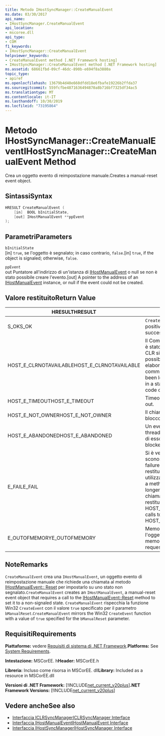 ```yaml
---
title: Metodo IHostSyncManager::CreateManualEvent
ms.date: 03/30/2017
api_name:
- IHostSyncManager.CreateManualEvent
api_location:
- mscoree.dll
api_type:
- COM
f1_keywords:
- IHostSyncManager::CreateManualEvent
helpviewer_keywords:
- CreateManualEvent method [.NET Framework hosting]
- IHostSyncManager::CreateManualEvent method [.NET Framework hosting]
ms.assetid: 68661fbd-09cf-46dc-890b-e694f8a3880a
topic_type:
- apiref
ms.openlocfilehash: 13679b4d40e660dfdd18e6fbafe19226b2ffda37
ms.sourcegitcommit: 559fcfbe4871636494870a8b716bf7325df34ac5
ms.translationtype: MT
ms.contentlocale: it-IT
ms.lasthandoff: 10/30/2019
ms.locfileid: "73195864"
---
```

# <a name="ihostsyncmanagercreatemanualevent-method"></a><span data-ttu-id="7fc2e-102">Metodo IHostSyncManager::CreateManualEvent</span><span class="sxs-lookup"><span data-stu-id="7fc2e-102">IHostSyncManager::CreateManualEvent Method</span></span>
<span data-ttu-id="7fc2e-103">Crea un oggetto evento di reimpostazione manuale.</span><span class="sxs-lookup"><span data-stu-id="7fc2e-103">Creates a manual-reset event object.</span></span>  
  
## <a name="syntax"></a><span data-ttu-id="7fc2e-104">Sintassi</span><span class="sxs-lookup"><span data-stu-id="7fc2e-104">Syntax</span></span>  
  
```cpp  
HRESULT CreateManualEvent (  
    [in]  BOOL bInitialState,  
    [out] IHostManualEvent **ppEvent  
);  
```  
  
## <a name="parameters"></a><span data-ttu-id="7fc2e-105">Parametri</span><span class="sxs-lookup"><span data-stu-id="7fc2e-105">Parameters</span></span>  
 `bInitialState`  
 <span data-ttu-id="7fc2e-106">[in] `true`, se l'oggetto è segnalato; in caso contrario, `false`.</span><span class="sxs-lookup"><span data-stu-id="7fc2e-106">[in] `true`, if the object is signaled; otherwise, `false`.</span></span>  
  
 `ppEvent`  
 <span data-ttu-id="7fc2e-107">out Puntatore all'indirizzo di un'istanza di [IHostManualEvent](../../../../docs/framework/unmanaged-api/hosting/ihostmanualevent-interface.md) o null se non è stato possibile creare l'evento.</span><span class="sxs-lookup"><span data-stu-id="7fc2e-107">[out] A pointer to the address of an [IHostManualEvent](../../../../docs/framework/unmanaged-api/hosting/ihostmanualevent-interface.md) instance, or null if the event could not be created.</span></span>  
  
## <a name="return-value"></a><span data-ttu-id="7fc2e-108">Valore restituito</span><span class="sxs-lookup"><span data-stu-id="7fc2e-108">Return Value</span></span>  
  
|<span data-ttu-id="7fc2e-109">HRESULT</span><span class="sxs-lookup"><span data-stu-id="7fc2e-109">HRESULT</span></span>|<span data-ttu-id="7fc2e-110">Descrizione</span><span class="sxs-lookup"><span data-stu-id="7fc2e-110">Description</span></span>|  
|-------------|-----------------|  
|<span data-ttu-id="7fc2e-111">S_OK</span><span class="sxs-lookup"><span data-stu-id="7fc2e-111">S_OK</span></span>|<span data-ttu-id="7fc2e-112">`CreateManualEvent` ha restituito un esito positivo.</span><span class="sxs-lookup"><span data-stu-id="7fc2e-112">`CreateManualEvent` returned successfully.</span></span>|  
|<span data-ttu-id="7fc2e-113">HOST_E_CLRNOTAVAILABLE</span><span class="sxs-lookup"><span data-stu-id="7fc2e-113">HOST_E_CLRNOTAVAILABLE</span></span>|<span data-ttu-id="7fc2e-114">Il Common Language Runtime (CLR) non è stato caricato in un processo oppure CLR si trova in uno stato in cui non è possibile eseguire codice gestito o elaborare la chiamata correttamente.</span><span class="sxs-lookup"><span data-stu-id="7fc2e-114">The common language runtime (CLR) has not been loaded into a process, or the CLR is in a state in which it cannot run managed code or process the call successfully.</span></span>|  
|<span data-ttu-id="7fc2e-115">HOST_E_TIMEOUT</span><span class="sxs-lookup"><span data-stu-id="7fc2e-115">HOST_E_TIMEOUT</span></span>|<span data-ttu-id="7fc2e-116">Timeout della chiamata.</span><span class="sxs-lookup"><span data-stu-id="7fc2e-116">The call timed out.</span></span>|  
|<span data-ttu-id="7fc2e-117">HOST_E_NOT_OWNER</span><span class="sxs-lookup"><span data-stu-id="7fc2e-117">HOST_E_NOT_OWNER</span></span>|<span data-ttu-id="7fc2e-118">Il chiamante non è il proprietario del blocco.</span><span class="sxs-lookup"><span data-stu-id="7fc2e-118">The caller does not own the lock.</span></span>|  
|<span data-ttu-id="7fc2e-119">HOST_E_ABANDONED</span><span class="sxs-lookup"><span data-stu-id="7fc2e-119">HOST_E_ABANDONED</span></span>|<span data-ttu-id="7fc2e-120">Un evento è stato annullato mentre un thread bloccato o Fiber era in attesa su di esso.</span><span class="sxs-lookup"><span data-stu-id="7fc2e-120">An event was canceled while a blocked thread or fiber was waiting on it.</span></span>|  
|<span data-ttu-id="7fc2e-121">E_FAIL</span><span class="sxs-lookup"><span data-stu-id="7fc2e-121">E_FAIL</span></span>|<span data-ttu-id="7fc2e-122">Si è verificato un errore irreversibile sconosciuto.</span><span class="sxs-lookup"><span data-stu-id="7fc2e-122">An unknown catastrophic failure occurred.</span></span> <span data-ttu-id="7fc2e-123">Quando un metodo restituisce E_FAIL, CLR non è più utilizzabile all'interno del processo.</span><span class="sxs-lookup"><span data-stu-id="7fc2e-123">When a method returns E_FAIL, the CLR is no longer usable within the process.</span></span> <span data-ttu-id="7fc2e-124">Le chiamate successive ai metodi di hosting restituiscono HOST_E_CLRNOTAVAILABLE.</span><span class="sxs-lookup"><span data-stu-id="7fc2e-124">Subsequent calls to hosting methods return HOST_E_CLRNOTAVAILABLE.</span></span>|  
|<span data-ttu-id="7fc2e-125">E_OUTOFMEMORY</span><span class="sxs-lookup"><span data-stu-id="7fc2e-125">E_OUTOFMEMORY</span></span>|<span data-ttu-id="7fc2e-126">Memoria insufficiente per creare l'oggetto evento richiesto.</span><span class="sxs-lookup"><span data-stu-id="7fc2e-126">Not enough memory was available to create the requested event object.</span></span>|  
  
## <a name="remarks"></a><span data-ttu-id="7fc2e-127">Note</span><span class="sxs-lookup"><span data-stu-id="7fc2e-127">Remarks</span></span>  
 <span data-ttu-id="7fc2e-128">`CreateManualEvent` crea una `IHostManualEvent`, un oggetto evento di reimpostazione manuale che richiede una chiamata al metodo [IHostManualEvent:: Reset](../../../../docs/framework/unmanaged-api/hosting/ihostmanualevent-reset-method.md) per impostarlo su uno stato non segnalato.</span><span class="sxs-lookup"><span data-stu-id="7fc2e-128">`CreateManualEvent` creates an `IHostManualEvent`, a manual-reset event object that requires a call to the [IHostManualEvent::Reset](../../../../docs/framework/unmanaged-api/hosting/ihostmanualevent-reset-method.md) method to set it to a non-signaled state.</span></span> <span data-ttu-id="7fc2e-129">`CreateManualEvent` rispecchia la funzione Win32 `CreateEvent` con il valore `true` specificato per il parametro `bManualReset`.</span><span class="sxs-lookup"><span data-stu-id="7fc2e-129">`CreateManualEvent` mirrors the Win32 `CreateEvent` function with a value of `true` specified for the `bManualReset` parameter.</span></span>  
  
## <a name="requirements"></a><span data-ttu-id="7fc2e-130">Requisiti</span><span class="sxs-lookup"><span data-stu-id="7fc2e-130">Requirements</span></span>  
 <span data-ttu-id="7fc2e-131">**Piattaforme:** vedere [Requisiti di sistema di .NET Framework](../../../../docs/framework/get-started/system-requirements.md).</span><span class="sxs-lookup"><span data-stu-id="7fc2e-131">**Platforms:** See [System Requirements](../../../../docs/framework/get-started/system-requirements.md).</span></span>  
  
 <span data-ttu-id="7fc2e-132">**Intestazione:** MSCorEE. h</span><span class="sxs-lookup"><span data-stu-id="7fc2e-132">**Header:** MSCorEE.h</span></span>  
  
 <span data-ttu-id="7fc2e-133">**Libreria:** Incluso come risorsa in MSCorEE. dll</span><span class="sxs-lookup"><span data-stu-id="7fc2e-133">**Library:** Included as a resource in MSCorEE.dll</span></span>  
  
 <span data-ttu-id="7fc2e-134">**Versioni di .NET Framework:** [!INCLUDE[net_current_v20plus](../../../../includes/net-current-v20plus-md.md)]</span><span class="sxs-lookup"><span data-stu-id="7fc2e-134">**.NET Framework Versions:** [!INCLUDE[net_current_v20plus](../../../../includes/net-current-v20plus-md.md)]</span></span>  
  
## <a name="see-also"></a><span data-ttu-id="7fc2e-135">Vedere anche</span><span class="sxs-lookup"><span data-stu-id="7fc2e-135">See also</span></span>

- [<span data-ttu-id="7fc2e-136">Interfaccia ICLRSyncManager</span><span class="sxs-lookup"><span data-stu-id="7fc2e-136">ICLRSyncManager Interface</span></span>](../../../../docs/framework/unmanaged-api/hosting/iclrsyncmanager-interface.md)
- [<span data-ttu-id="7fc2e-137">Interfaccia IHostManualEvent</span><span class="sxs-lookup"><span data-stu-id="7fc2e-137">IHostManualEvent Interface</span></span>](../../../../docs/framework/unmanaged-api/hosting/ihostmanualevent-interface.md)
- [<span data-ttu-id="7fc2e-138">Interfaccia IHostSyncManager</span><span class="sxs-lookup"><span data-stu-id="7fc2e-138">IHostSyncManager Interface</span></span>](../../../../docs/framework/unmanaged-api/hosting/ihostsyncmanager-interface.md)
